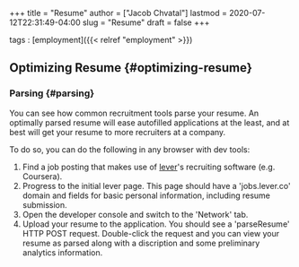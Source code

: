 +++
title = "Resume"
author = ["Jacob Chvatal"]
lastmod = 2020-07-12T22:31:49-04:00
slug = "Resume"
draft = false
+++

tags
: [employment]({{< relref "employment" >}})


## Optimizing Resume {#optimizing-resume}


### Parsing {#parsing}

You can see how common recruitment tools parse your resume.
An optimally parsed resume will ease autofilled applications at the least,
and at best will get your resume to more recruiters at a company.

To do so, you can do the following in any browser with dev tools:

1.  Find a job posting that makes use of [lever](https://jobs.lever.co)'s recruiting software (e.g. Coursera).
2.  Progress to the initial lever page.
    This page should have a 'jobs.lever.co' domain and fields for basic personal information,
    including resume submission.
3.  Open the developer console and switch to the 'Network' tab.
4.  Upload your resume to the application.
    You should see a 'parseResume' HTTP POST request.
    Double-click the request and you can view your resume as parsed
    along with a discription and some preliminary analytics information.
